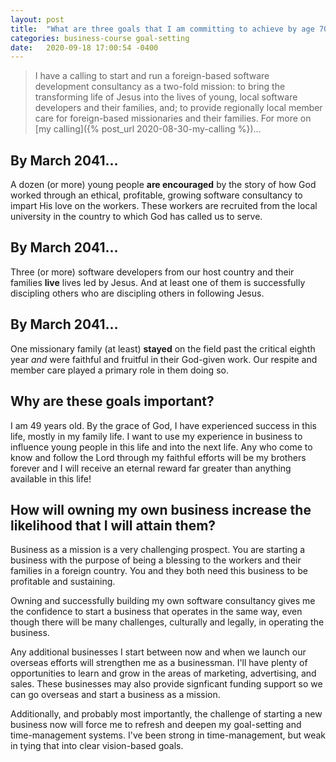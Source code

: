 ```yaml
---
layout: post
title:  "What are three goals that I am committing to achieve by age 70?"
categories: business-course goal-setting
date:   2020-09-18 17:00:54 -0400
---
```


> I have a calling to start and run a foreign-based software development consultancy as a two-fold mission:  to bring the transforming life of Jesus into the lives of young, local software developers and their families, and; to provide regionally local member care for foreign-based missionaries and their families.  For more on [my calling]({% post_url 2020-08-30-my-calling %})... 

## By March 2041...

A dozen (or more) young people __are encouraged__ by the story of how God worked through an ethical, profitable, growing software consultancy to impart His love on the workers.  These workers are recruited from the local university in the country to which God has called us to serve.

## By March 2041...

Three (or more) software developers from our host country and their families __live__ lives led by Jesus.  And at least one of them is successfully discipling others who are discipling others in following Jesus.

## By March 2041...

One missionary family (at least) __stayed__ on the field past the critical eighth year _and_ were faithful and fruitful in their God-given work.  Our respite and member care played a primary role in them doing so.

## Why are these goals important?

I am 49 years old.  By the grace of God, I have experienced success in this life, mostly in my family life.  I want to use my experience in business to influence young people in this life and into the next life.  Any who come to know and follow the Lord through my faithful efforts will be my brothers forever and I will receive an eternal reward far greater than anything available in this life!

## How will owning my own business increase the likelihood that I will attain them?

Business as a mission is a very challenging prospect.  You are starting a business with the purpose of being a blessing to the workers and their families in a foreign country.  You and they both need this business to be profitable and sustaining.  

Owning and successfully building my own software consultancy gives me the confidence to start a business that operates in the same way, even though there will be many challenges, culturally and legally, in operating the business.

Any additional businesses I start between now and when we launch our overseas efforts will strengthen me as a businessman.  I'll have plenty of opportunities to learn and grow in the areas of marketing, advertising, and sales.  These businesses may also provide signficant funding support so we can go overseas and start a business as a mission.

Additionally, and probably most importantly, the challenge of starting a new business now will force me to refresh and deepen my goal-setting and time-management systems.  I've been strong in time-management, but weak in tying that into clear vision-based goals.
